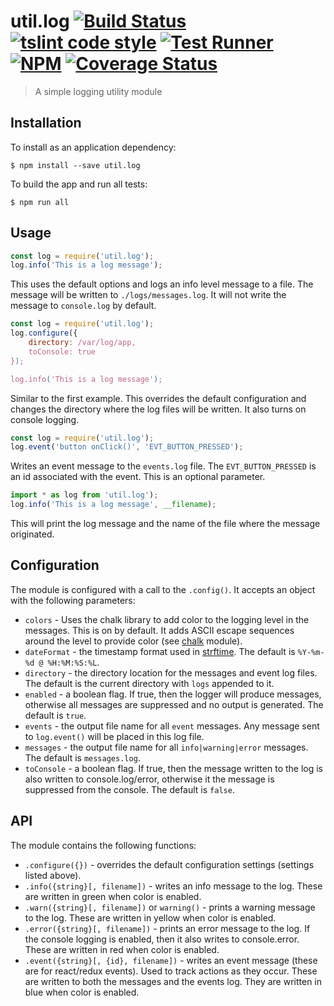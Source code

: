 # util.log [![Build Status](https://travis-ci.org/jmquigley/util.log.svg?branch=master)](https://travis-ci.org/jmquigley/util.log) [![tslint code style](https://img.shields.io/badge/code_style-TSlint-5ed9c7.svg)](https://palantir.github.io/tslint/) [![Test Runner](https://img.shields.io/badge/testing-ava-blue.svg)](https://github.com/avajs/ava) [![NPM](https://img.shields.io/npm/v/util.log.svg)](https://www.npmjs.com/package/util.log) [![Coverage Status](https://coveralls.io/repos/github/jmquigley/util.log/badge.svg?branch=master)](https://coveralls.io/github/jmquigley/util.log?branch=master)

> A simple logging utility module


## Installation

To install as an application dependency:
```
$ npm install --save util.log
```

To build the app and run all tests:
```
$ npm run all
```

## Usage

```javascript
const log = require('util.log');
log.info('This is a log message');
```

This uses the default options and logs an info level message to a file.  The message will be written to `./logs/messages.log`.  It will not write the message to `console.log` by default.

```javascript
const log = require('util.log');
log.configure({
    directory: /var/log/app,
	toConsole: true
});

log.info('This is a log message');

```
Similar to the first example.  This overrides the default configuration and changes the directory where the log files will be written.  It also turns on console logging.

```javascript
const log = require('util.log');
log.event('button onClick()', 'EVT_BUTTON_PRESSED');
```

Writes an event message to the `events.log` file.  The `EVT_BUTTON_PRESSED` is an id associated with the event.  This is an optional parameter.

```javascript
import * as log from 'util.log');
log.info('This is a log message', __filename);
```

This will print the log message and the name of the file where the message originated.


## Configuration
The module is configured with a call to the `.config()`.  It accepts an object with the following parameters:

- `colors` - Uses the chalk library to add color to the logging level in the messages.  This is on by default.  It adds ASCII escape sequences around the level to provide color (see [chalk](https://www.npmjs.com/package/chalk) module).
- `dateFormat` - the timestamp format used in [strftime](https://github.com/samsonjs/strftime).  The default is `%Y-%m-%d @ %H:%M:%S:%L`.
- `directory` - the directory location for the messages and event log files.  The default is the current directory with `logs` appended to it.
- `enabled` - a boolean flag.  If true, then the logger will produce messages, otherwise all messages are suppressed and no output is generated.  The default is `true`.
- `events` - the output file name for all `event` messages.  Any message sent to `log.event()` will be placed in this log file.
- `messages` - the output file name for all `info|warning|error` messages.  The default is `messages.log`.
- `toConsole` - a boolean flag.  If true, then the message written to the log is also written to console.log/error, otherwise it the message is suppressed from the console.  The default is `false`.

## API
The module contains the following functions:

- `.configure({})` - overrides the default configuration settings (settings listed above).
- `.info({string}[, filename])` - writes an info message to the log.  These are written in green when color is enabled.
- `.warn({string}[, filename])` or `warning()` - prints a warning message to the log.  These are written in yellow when color is enabled.
- `.error({string}[, filename])` - prints an error message to the log.  If the console logging is enabled, then it also writes to console.error.  These are written in red when color is enabled.
- `.event({string}[, {id}, filename])` - writes an event message (these are for react/redux events).  Used to track actions as they occur.  These are written to both the messages and the events log.  They are written in blue when color is enabled.
